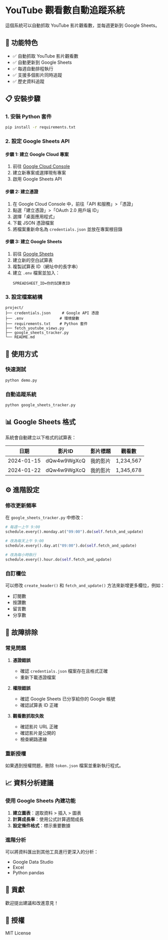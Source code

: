 # YouTube 觀看數自動追蹤系統

這個系統可以自動抓取 YouTube 影片觀看數，並每週更新到 Google Sheets。

## 🚀 功能特色

- ✅ 自動抓取 YouTube 影片觀看數
- ✅ 自動更新到 Google Sheets
- ✅ 每週自動排程執行
- ✅ 支援多個影片同時追蹤
- ✅ 歷史資料追蹤

## 📋 安裝步驟

### 1. 安裝 Python 套件

```bash
pip install -r requirements.txt
```

### 2. 設定 Google Sheets API

#### 步驟 1: 建立 Google Cloud 專案
1. 前往 [Google Cloud Console](https://console.cloud.google.com/)
2. 建立新專案或選擇現有專案
3. 啟用 Google Sheets API

#### 步驟 2: 建立憑證
1. 在 Google Cloud Console 中，前往「API 和服務」>「憑證」
2. 點選「建立憑證」>「OAuth 2.0 用戶端 ID」
3. 選擇「桌面應用程式」
4. 下載 JSON 憑證檔案
5. 將檔案重新命名為 `credentials.json` 並放在專案根目錄

#### 步驟 3: 建立 Google Sheets
1. 前往 [Google Sheets](https://sheets.google.com/)
2. 建立新的空白試算表
3. 複製試算表 ID（網址中的長字串）
4. 建立 `.env` 檔案並加入：
   ```
   SPREADSHEET_ID=你的試算表ID
   ```

### 3. 設定檔案結構

```
project/
├── credentials.json     # Google API 憑證
├── .env                # 環境變數
├── requirements.txt    # Python 套件
├── fetch_youtube_views.py
├── google_sheets_tracker.py
└── README.md
```

## 🎯 使用方式

### 快速測試
```bash
python demo.py
```

### 自動追蹤系統
```bash
python google_sheets_tracker.py
```

## 📊 Google Sheets 格式

系統會自動建立以下格式的試算表：

| 日期 | 影片ID | 影片標題 | 觀看數 |
|------|--------|----------|--------|
| 2024-01-15 | dQw4w9WgXcQ | 我的影片 | 1,234,567 |
| 2024-01-22 | dQw4w9WgXcQ | 我的影片 | 1,345,678 |

## ⚙️ 進階設定

### 修改更新頻率
在 `google_sheets_tracker.py` 中修改：
```python
# 每週一上午 9:00
schedule.every().monday.at("09:00").do(self.fetch_and_update)

# 改為每天上午 9:00
schedule.every().day.at("09:00").do(self.fetch_and_update)

# 改為每小時執行
schedule.every().hour.do(self.fetch_and_update)
```

### 自訂欄位
可以修改 `create_header()` 和 `fetch_and_update()` 方法來新增更多欄位，例如：
- 訂閱數
- 按讚數
- 留言數
- 分享數

## 🔧 故障排除

### 常見問題

1. **憑證錯誤**
   - 確認 `credentials.json` 檔案存在且格式正確
   - 重新下載憑證檔案

2. **權限錯誤**
   - 確認 Google Sheets 已分享給你的 Google 帳號
   - 確認試算表 ID 正確

3. **觀看數抓取失敗**
   - 確認影片 URL 正確
   - 確認影片是公開的
   - 檢查網路連線

### 重新授權
如果遇到授權問題，刪除 `token.json` 檔案並重新執行程式。

## 📈 資料分析建議

### 使用 Google Sheets 內建功能
1. **建立圖表**：選取資料 > 插入 > 圖表
2. **計算成長率**：使用公式計算週間成長
3. **設定條件格式**：標示重要數據

### 進階分析
可以將資料匯出到其他工具進行更深入的分析：
- Google Data Studio
- Excel
- Python pandas

## 🤝 貢獻

歡迎提出建議和改進意見！

## 📄 授權

MIT License 